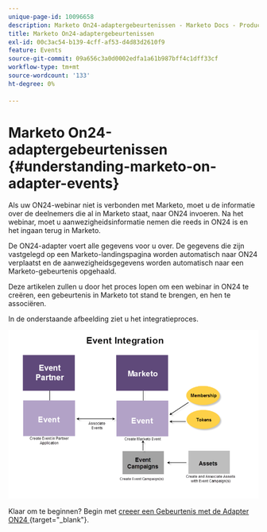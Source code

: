 ```yaml
---
unique-page-id: 10096658
description: Marketo On24-adaptergebeurtenissen - Marketo Docs - Productdocumentatie
title: Marketo On24-adaptergebeurtenissen
exl-id: 00c3ac54-b139-4cff-af53-d4d83d2610f9
feature: Events
source-git-commit: 09a656c3a0d0002edfa1a61b987bff4c1dff33cf
workflow-type: tm+mt
source-wordcount: '133'
ht-degree: 0%

---
```


# Marketo On24-adaptergebeurtenissen {#understanding-marketo-on-adapter-events}

Als uw ON24-webinar niet is verbonden met Marketo, moet u de informatie over de deelnemers die al in Marketo staat, naar ON24 invoeren. Na het webinar, moet u aanwezigheidsinformatie nemen die reeds in ON24 is en het ingaan terug in Marketo.

De ON24-adapter voert alle gegevens voor u over. De gegevens die zijn vastgelegd op een Marketo-landingspagina worden automatisch naar ON24 verplaatst en de aanwezigheidsgegevens worden automatisch naar een Marketo-gebeurtenis opgehaald.

Deze artikelen zullen u door het proces lopen om een webinar in ON24 te creëren, een gebeurtenis in Marketo tot stand te brengen, en hen te associëren.

In de onderstaande afbeelding ziet u het integratieproces.

![](assets/image2015-12-16-11-3a26-3a29.png)

Klaar om te beginnen? Begin met [ creeer een Gebeurtenis met de Adapter ON24 ](/help/marketo/product-docs/demand-generation/events/create-an-event/create-an-event-with-the-marketo-on24-adapter.md){target="_blank"}.
